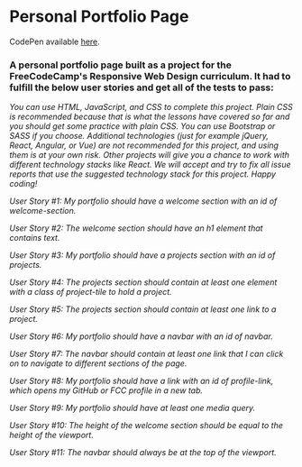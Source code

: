 # Personal Portfolio Page

CodePen available [here](https://codepen.io/deleit/full/bGWwKrv).

<h3>A personal portfolio page built as a project for the FreeCodeCamp's Responsive Web Design curriculum. It had to fulfill the below user stories and get all of the tests to pass:</h3>

<i>You can use HTML, JavaScript, and CSS to complete this project. Plain CSS is recommended because that is what the lessons have covered so far and you should get some practice with plain CSS. You can use Bootstrap or SASS if you choose. Additional technologies (just for example jQuery, React, Angular, or Vue) are not recommended for this project, and using them is at your own risk. Other projects will give you a chance to work with different technology stacks like React. We will accept and try to fix all issue reports that use the suggested technology stack for this project. Happy coding!</i>

<i>User Story #1: My portfolio should have a welcome section with an id of welcome-section.</i>

<i>User Story #2: The welcome section should have an h1 element that contains text.</i>

<i>User Story #3: My portfolio should have a projects section with an id of projects.</i>

<i>User Story #4: The projects section should contain at least one element with a class of project-tile to hold a project.</i>

<i>User Story #5: The projects section should contain at least one link to a project.</i>

<i>User Story #6: My portfolio should have a navbar with an id of navbar.</i>

<i>User Story #7: The navbar should contain at least one link that I can click on to navigate to different sections of the page.</i>

<i>User Story #8: My portfolio should have a link with an id of profile-link, which opens my GitHub or FCC profile in a new tab.</i>

<i>User Story #9: My portfolio should have at least one media query.</i>

<i>User Story #10: The height of the welcome section should be equal to the height of the viewport.</i>

<i>User Story #11: The navbar should always be at the top of the viewport.</i>
